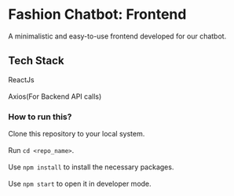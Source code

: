 # Fashion Chatbot: Frontend

A minimalistic and easy-to-use frontend developed for our chatbot.

## Tech Stack

ReactJs\
\
Axios(For Backend API calls)

### How to run this?

Clone this repository to your local system.\
\
Run `cd <repo_name>`.\
\
Use `npm install` to install the necessary packages.\
\
Use `npm start` to open it in developer mode.



